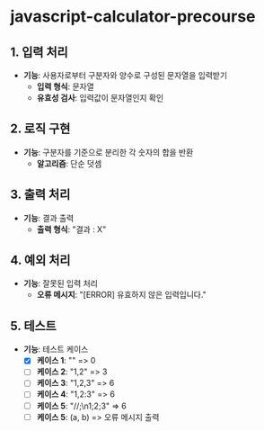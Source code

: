 # javascript-calculator-precourse

## 1. 입력 처리

- **기능**: 사용자로부터 구분자와 양수로 구성된 문자열을 입력받기
  - **입력 형식**: 문자열
  - **유효성 검사**: 입력값이 문자열인지 확인

## 2. 로직 구현

- **기능**: 구분자를 기준으로 분리한 각 숫자의 합을 반환
  - **알고리즘**: 단순 덧셈

## 3. 출력 처리

- **기능**: 결과 출력
  - **출력 형식**: "결과 : X"

## 4. 예외 처리

- **기능**: 잘못된 입력 처리
  - **오류 메시지**: "[ERROR] 유효하지 않은 입력입니다."

## 5. 테스트

- **기능**: 테스트 케이스
  - [x] **케이스 1**: "" => 0
  - [ ] **케이스 2**: "1,2" => 3
  - [ ] **케이스 3**: "1,2,3" => 6
  - [ ] **케이스 4**: "1,2:3" => 6
  - [ ] **케이스 5**: "//;\n1;2;3" => 6
  - [ ] **케이스 5**: (a, b) => 오류 메시지 출력
